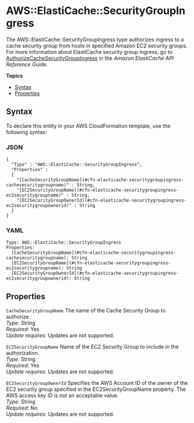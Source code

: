 # AWS::ElastiCache::SecurityGroupIngress<a name="aws-properties-elasticache-security-group-ingress"></a>

The AWS::ElastiCache::SecurityGroupIngress type authorizes ingress to a cache security group from hosts in specified Amazon EC2 security groups\. For more information about ElastiCache security group ingress, go to [AuthorizeCacheSecurityGroupIngress](http://docs.aws.amazon.com/AmazonElastiCache/latest/APIReference/API_AuthorizeCacheSecurityGroupIngress.html) in the *Amazon ElastiCache API Reference Guide*\.

**Topics**
+ [Syntax](#aws-resource-elasticache-securitygroupingress-syntax)
+ [Properties](#w2922ab1c21c10d110c33b9)

## Syntax<a name="aws-resource-elasticache-securitygroupingress-syntax"></a>

To declare this entity in your AWS CloudFormation template, use the following syntax:

### JSON<a name="aws-resource-elasticache-securitygroupingress-syntax.json"></a>

```
{
  "Type" : "AWS::ElastiCache::SecurityGroupIngress",
  "Properties" :
  {
    "[CacheSecurityGroupName](#cfn-elasticache-securitygroupingress-cachesecuritygroupname)" : String,
    "[EC2SecurityGroupName](#cfn-elasticache-securitygroupingress-ec2securitygroupname)" : String,
    "[EC2SecurityGroupOwnerId](#cfn-elasticache-securitygroupingress-ec2securitygroupownerid)" : String
  }
}
```

### YAML<a name="aws-resource-elasticache-securitygroupingress-syntax.yaml"></a>

```
Type: AWS::ElastiCache::SecurityGroupIngress
Properties:
  [CacheSecurityGroupName](#cfn-elasticache-securitygroupingress-cachesecuritygroupname): String
  [EC2SecurityGroupName](#cfn-elasticache-securitygroupingress-ec2securitygroupname): String
  [EC2SecurityGroupOwnerId](#cfn-elasticache-securitygroupingress-ec2securitygroupownerid): String
```

## Properties<a name="w2922ab1c21c10d110c33b9"></a>

`CacheSecurityGroupName`  <a name="cfn-elasticache-securitygroupingress-cachesecuritygroupname"></a>
The name of the Cache Security Group to authorize\.  
*Type*: String  
*Required*: Yes  
*Update requires*: Updates are not supported\.

`EC2SecurityGroupName`  <a name="cfn-elasticache-securitygroupingress-ec2securitygroupname"></a>
Name of the EC2 Security Group to include in the authorization\.  
*Type*: String  
*Required*: Yes  
*Update requires*: Updates are not supported\.

`EC2SecurityGroupOwnerId`  <a name="cfn-elasticache-securitygroupingress-ec2securitygroupownerid"></a>
Specifies the AWS Account ID of the owner of the EC2 security group specified in the EC2SecurityGroupName property\. The AWS access key ID is not an acceptable value\.  
*Type*: String  
*Required*: No  
*Update requires*: Updates are not supported\.